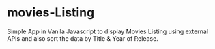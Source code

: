 # movies-Listing

Simple App in Vanila Javascript to display Movies Listing using external APIs and also sort the data by Title & Year of Release.
